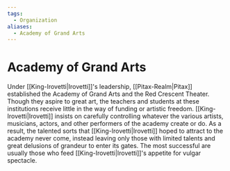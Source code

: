```yaml
---
tags:
  - Organization
aliases:
  - Academy of Grand Arts
---
```

# Academy of Grand Arts
Under [[King-Irovetti|Irovetti]]'s leadership, [[Pitax-Realm|Pitax]] established the Academy of Grand Arts and the Red Crescent Theater. Though they aspire to great art, the teachers and students at these institutions receive little in the way of funding or artistic freedom. [[King-Irovetti|Irovetti]] insists on carefully controlling whatever the various artists, musicians, actors, and other performers of the academy create or do. As a result, the talented sorts that [[King-Irovetti|Irovetti]] hoped to attract to the academy never come, instead leaving only those with limited talents and great delusions of grandeur to enter its gates. The most successful are usually those who feed [[King-Irovetti|Irovetti]]'s appetite for vulgar spectacle. 